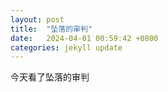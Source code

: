 ```yaml
---
layout: post
title:  "坠落的审判"
date:   2024-04-01 00:59:42 +0800
categories: jekyll update
---
```


今天看了坠落的审判